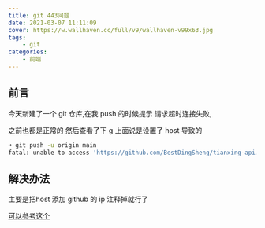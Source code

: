 ```yaml
---
title: git 443问题
date: 2021-03-07 11:11:09
cover: https://w.wallhaven.cc/full/v9/wallhaven-v99x63.jpg
tags:
    - git
categories:
    - 前端    
---
```



## 前言

今天新建了一个 git 仓库,在我 push 的时候提示 请求超时连接失败,

之前也都是正常的 然后查看了下 g 上面说是设置了 host 导致的

```bash
➜ git push -u origin main
fatal: unable to access 'https://github.com/BestDingSheng/tianxing-api.git/': Failed to connect to github.com port 443: Operation timed out
```

## 解决办法

主要是把host 添加 github 的 ip 注释掉就行了

[可以参考这个](https://blog.csdn.net/qq_43827595/article/details/106547339)